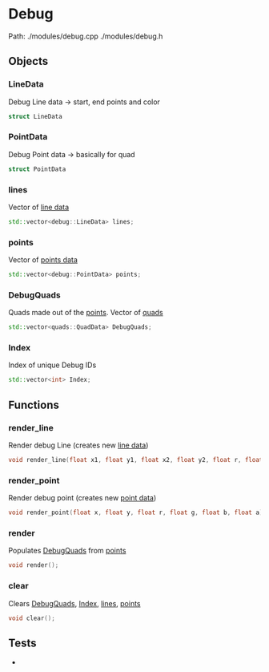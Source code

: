# Debug
Path: ./modules/debug.cpp   ./modules/debug.h


## Objects


### LineData
Debug Line data -> start, end points and color
```c++
struct LineData
```

### PointData
Debug Point data -> basically for quad
```c++
struct PointData
```

### lines
Vector of [line data](debug.md#LineData)
```c++
std::vector<debug::LineData> lines;
```

### points
Vector of [points data](debug.md#PointData)
```c++
std::vector<debug::PointData> points;
```

### DebugQuads
Quads made out of the [points](debug.md#points). Vector of [quads](quads.md#QuadData)
```c++
std::vector<quads::QuadData> DebugQuads;
```
### Index
Index of unique Debug IDs
```c++
std::vector<int> Index;
```



## Functions
### render_line
Render debug Line (creates new [line data](debug.md#LineData))
```c++
void render_line(float x1, float y1, float x2, float y2, float r, float g, float b, float a);

```

### render_point
Render debug point (creates new [point data](debug.md#PointData))
```c++
void render_point(float x, float y, float r, float g, float b, float a);
```


### render
Populates [DebugQuads](debug.md#DebugQuads) from [points](debug.md#points)
```c++
void render();
```

### clear
Clears [DebugQuads](debug.md#DebugQuads), [Index](debug.md#Index), [lines](debug.md#lines), [points](debug.md#points)
```c++
void clear();
```


## Tests
- 
